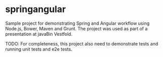 springangular
===================

Sample project for demonstrating Spring and Angular workflow using Node.js, Bower, Maven and Grunt.
The project was used as part of a presentation at javaBin Vestfold.

TODO:
For completeness, this project also need to demonstrate tests and running unit tests and e2e tests.